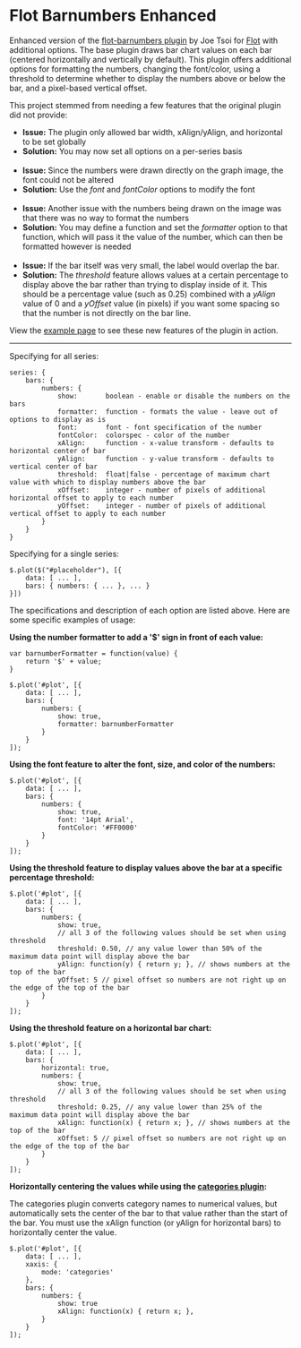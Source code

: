 Flot Barnumbers Enhanced
========================

Enhanced version of the [flot-barnumbers plugin](https://github.com/joetsoi/flot-barnumbers) by Joe Tsoi for [Flot](http://www.flotcharts.org) with additional options.  The base plugin draws bar chart values on each bar (centered horizontally and vertically by default).  This plugin offers additional options for formatting the numbers, changing the font/color, using a threshold to determine whether to display the numbers above or below the bar, and a pixel-based vertical offset.

This project stemmed from needing a few features that the original plugin did not provide:

* **Issue:** The plugin only allowed bar width, xAlign/yAlign, and horizontal to be set globally
* **Solution:** You may now set all options on a per-series basis<br>&nbsp;
* **Issue:** Since the numbers were drawn directly on the graph image, the font could not be altered
* **Solution:** Use the *font* and *fontColor* options to modify the font<br>&nbsp;
* **Issue:** Another issue with the numbers being drawn on the image was that there was no way to format the numbers
* **Solution:** You may define a function and set the *formatter* option to that function, which will pass it the value of the number, which can then be formatted however is needed<br>&nbsp;
* **Issue:** If the bar itself was very small, the label would overlap the bar.
* **Solution:** The *threshold* feature allows values at a certain percentage to display above the bar rather than trying to display inside of it.  This should be a percentage value (such as 0.25) combined with a *yAlign* value of 0 and a *yOffset* value (in pixels) if you want some spacing so that the number is not directly on the bar line.

View the <a href="http://jasonroman.github.io/flot-barnumbers-enhanced/example.html">example page</a> to see these new features of the plugin in action.

---

Specifying for all series:

    series: {
        bars: {
            numbers: {
                show:       boolean - enable or disable the numbers on the bars
                formatter:  function - formats the value - leave out of options to display as is
                font:       font - font specification of the number
                fontColor:  colorspec - color of the number
                xAlign:     function - x-value transform - defaults to horizontal center of bar
                yAlign:     function - y-value transform - defaults to vertical center of bar
                threshold:  float|false - percentage of maximum chart value with which to display numbers above the bar
                xOffset:    integer - number of pixels of additional horizontal offset to apply to each number
                yOffset:    integer - number of pixels of additional vertical offset to apply to each number
            }
        }
    }

Specifying for a single series:

    $.plot($("#placeholder"), [{
        data: [ ... ],
        bars: { numbers: { ... }, ... }
    }])


The specifications and description of each option are listed above.  Here are some specific examples of usage:

**Using the number formatter to add a '$' sign in front of each value:**

    var barnumberFormatter = function(value) {
        return '$' + value;
    }

    $.plot('#plot', [{
        data: [ ... ],
        bars: { 
            numbers: {
                show: true,
                formatter: barnumberFormatter
            }
        }
    ]);

**Using the font feature to alter the font, size, and color of the numbers:**

    $.plot('#plot', [{
        data: [ ... ],
        bars: { 
            numbers: {
                show: true,
                font: '14pt Arial',
                fontColor: '#FF0000'
            }
        }
    ]);

**Using the threshold feature to display values above the bar at a specific percentage threshold:**

    $.plot('#plot', [{
        data: [ ... ],
        bars: { 
            numbers: {
                show: true,
                // all 3 of the following values should be set when using threshold
                threshold: 0.50, // any value lower than 50% of the maximum data point will display above the bar
                yAlign: function(y) { return y; }, // shows numbers at the top of the bar
                yOffset: 5 // pixel offset so numbers are not right up on the edge of the top of the bar
            }
        }
    ]);

**Using the threshold feature on a horizontal bar chart:**

    $.plot('#plot', [{
        data: [ ... ],
        bars: { 
            horizontal: true,
            numbers: {
                show: true,
                // all 3 of the following values should be set when using threshold
                threshold: 0.25, // any value lower than 25% of the maximum data point will display above the bar
                xAlign: function(x) { return x; }, // shows numbers at the top of the bar
                xOffset: 5 // pixel offset so numbers are not right up on the edge of the top of the bar
            }
        }
    ]);

**Horizontally centering the values while using the <a href="http://www.flotcharts.org/flot/jquery.flot.categories.js">categories plugin</a>:**

The categories plugin converts category names to numerical values, but automatically sets the center of the bar to that value rather than the start of the bar.  You must use the xAlign function (or yAlign for horizontal bars) to horizontally center the value.

    $.plot('#plot', [{
        data: [ ... ],
        xaxis: {
            mode: 'categories'
        },
        bars: { 
            numbers: {
                show: true
                xAlign: function(x) { return x; },
            }
        }
    ]);
